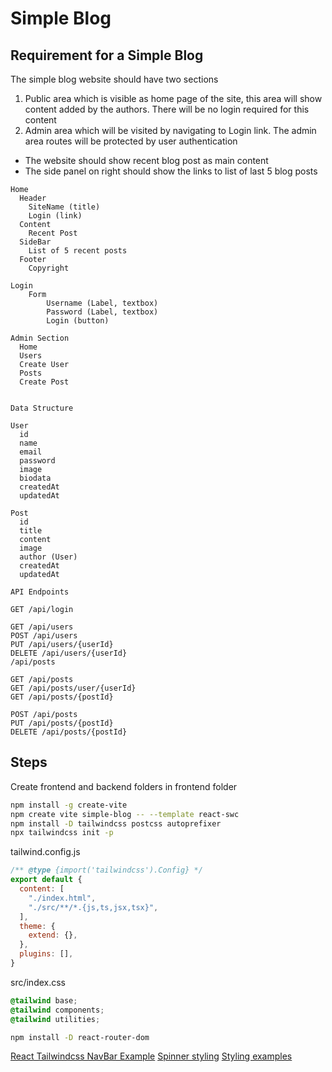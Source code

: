 # Simple Blog

## Requirement for a Simple Blog

The simple blog website should have two sections

1) Public area which is visible as home page of the site, this area will show content added by the authors.  There will be no login required for this content
2) Admin area which will be visited by navigating to Login link.  The admin area routes will be protected by user authentication

* The website should show recent blog post as main content
* The side panel on right should show the links to list of last 5 blog posts


```
Home
  Header
    SiteName (title)
    Login (link)
  Content
    Recent Post
  SideBar
    List of 5 recent posts
  Footer
    Copyright

Login
    Form
        Username (Label, textbox)
        Password (Label, textbox)
        Login (button)

Admin Section
  Home
  Users
  Create User
  Posts
  Create Post


Data Structure

User
  id
  name
  email
  password
  image
  biodata
  createdAt
  updatedAt

Post
  id
  title
  content
  image
  author (User)
  createdAt
  updatedAt

API Endpoints

GET /api/login

GET /api/users
POST /api/users
PUT /api/users/{userId}
DELETE /api/users/{userId}
/api/posts

GET /api/posts
GET /api/posts/user/{userId}
GET /api/posts/{postId}

POST /api/posts
PUT /api/posts/{postId}
DELETE /api/posts/{postId}
```

## Steps

Create frontend and backend folders
in frontend folder

```bash
npm install -g create-vite
npm create vite simple-blog -- --template react-swc
npm install -D tailwindcss postcss autoprefixer
npx tailwindcss init -p
```

tailwind.config.js
```js
/** @type {import('tailwindcss').Config} */
export default {
  content: [
    "./index.html",
    "./src/**/*.{js,ts,jsx,tsx}",
  ],
  theme: {
    extend: {},
  },
  plugins: [],
}
```

src/index.css
```css
@tailwind base;
@tailwind components;
@tailwind utilities;
```

```bash
npm install -D react-router-dom
```

[React Tailwindcss NavBar Example](https://github.com/rrs301/react-tailwind-nav-bar)
[Spinner styling](https://www.material-tailwind.com/docs/html/spinner)
[Styling examples](https://v1.tailwindcss.com/components/buttons)

